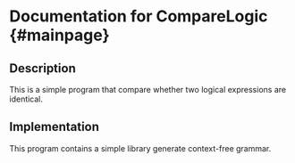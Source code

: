 # Documentation for CompareLogic                             {#mainpage}

## Description

This is a simple program that compare whether two logical expressions are identical.


## Implementation

This program contains a simple library generate context-free grammar.